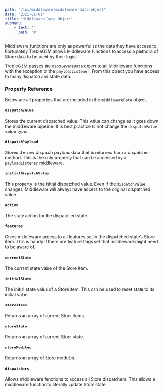 ```yaml
---
path: "/api/middleware/middleware-data-object"
date: "2021-01-01"
title: "Middleware Data Object"
subMenu: 
    - text: ''
      path: '#'
---
```


Middleware functions are only as powerful as the data they have access to. Fortunately TrebleGSM allows Middleware functions to access a plethora of Store data to be used by their logic.

TrebleGSM passes the `middlewareData` object to all Middleware functions with the exception of the `payloadListener`. From this object you have access to many dispatch and state data.

### Property Reference
Below are all properties that are included in the `middlewareData` object.
#### `dispatchValue`
Stores the current dispatched value. This value can change as it goes down the middleware pipeline. It is best practice to not change the `dispatchValue` value type.

#### `dispatchPayload`
Stores the raw dispatch payload data that is returned from a dispatcher method. This is the only property that can be accessed by a `payloadListener` middleware.

#### `initialDispatchValue`
This property is the initial dispatched value. Even if the `dispatchValue` changes, Middleware will always have access to the original dispatched value.

#### `action`
The state action for the dispatched state.

#### `features`
Gives middleware access to all features set in the dispatched state’s Store item. This is handy if there are feature flags set that middleware might need to be aware of.

#### `currentState`
The current state value of the Store item.

#### `initialState`
The initial state value of a Store item. This can be used to reset state to its initial value.

#### `storeItems`
Returns an array of current Store items.

#### `storeState`
Returns an array of current Store state.


#### `storeModules`
Returns an array of Store modules.

#### `dispatchers`
Allows middleware functions to access all Store dispatchers. This allows a middleware function to literally update Store state.
